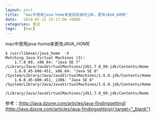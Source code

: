 ```yaml
---
layout: post
title:  "mac中使用java-home来查找安装的jdk，更改JAVA_HOME"
date:   2014-02-12 15:17:06 +0800
categories: 笔记
tags:   [mac]
---
```

mac中使用java-home来更改JAVA_HOME

    $ /usr/libexec/java_home  -V
    Matching Java Virtual Machines (3):
        1.7.0_09, x86_64: "Java SE 7" /Library/Java/JavaVirtualMachines/jdk1.7.0_09.jdk/Contents/Home
        1.6.0_45-b06-451, x86_64: "Java SE 6" /System/Library/Java/JavaVirtualMachines/1.6.0.jdk/Contents/Home
        1.6.0_45-b06-451, i386: "Java SE 6" /System/Library/Java/JavaVirtualMachines/1.6.0.jdk/Contents/Home
     
    /Library/Java/JavaVirtualMachines/jdk1.7.0_09.jdk/Contents/Home



参考：[http://java.dzone.com/articles/java-findingsetting](http://java.dzone.com/articles/java-findingsetting){:target="_blank"}